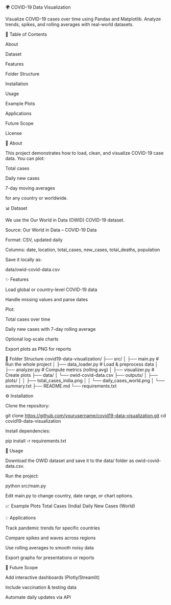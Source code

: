 🌍 COVID-19 Data Visualization

Visualize COVID-19 cases over time using Pandas and Matplotlib.
Analyze trends, spikes, and rolling averages with real-world datasets.

📖 Table of Contents

About

Dataset

Features

Folder Structure

Installation

Usage

Example Plots

Applications

Future Scope

License

📝 About

This project demonstrates how to load, clean, and visualize COVID-19 case data.
You can plot:

Total cases

Daily new cases

7-day moving averages

for any country or worldwide.

📊 Dataset

We use the Our World in Data (OWID) COVID-19 dataset.

Source: Our World in Data – COVID-19 Data

Format: CSV, updated daily

Columns: date, location, total_cases, new_cases, total_deaths, population

Save it locally as:

data/owid-covid-data.csv

✨ Features

Load global or country-level COVID-19 data

Handle missing values and parse dates

Plot:

Total cases over time

Daily new cases with 7-day rolling average

Optional log-scale charts

Export plots as PNG for reports

📂 Folder Structure
covid19-data-visualization/
├── src/
│   ├── main.py           # Run the whole project
│   ├── data_loader.py    # Load & preprocess data
│   ├── analyzer.py       # Compute metrics (rolling avg)
│   ├── visualizer.py     # Create plots
├── data/
│   └── owid-covid-data.csv
├── outputs/
│   ├── plots/
│   │   ├── total_cases_india.png
│   │   └── daily_cases_world.png
│   └── summary.txt
├── README.md
└── requirements.txt

⚙️ Installation

Clone the repository:

git clone https://github.com/yourusername/covid19-data-visualization.git
cd covid19-data-visualization


Install dependencies:

pip install -r requirements.txt

🚀 Usage

Download the OWID dataset and save it to the data/ folder as owid-covid-data.csv.

Run the project:

python src/main.py


Edit main.py to change country, date range, or chart options.

📈 Example Plots
Total Cases (India)	Daily New Cases (World)

	
💡 Applications

Track pandemic trends for specific countries

Compare spikes and waves across regions

Use rolling averages to smooth noisy data

Export graphs for presentations or reports

🔮 Future Scope

Add interactive dashboards (Plotly/Streamlit)

Include vaccination & testing data

Automate daily updates via API
